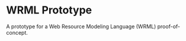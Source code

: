<!--

    Copyright (C) 2011 WRML.org <mark@wrml.org>

    Licensed under the Apache License, Version 2.0 (the "License");
    you may not use this file except in compliance with the License.
    You may obtain a copy of the License at

            http://www.apache.org/licenses/LICENSE-2.0

    Unless required by applicable law or agreed to in writing, software
    distributed under the License is distributed on an "AS IS" BASIS,
    WITHOUT WARRANTIES OR CONDITIONS OF ANY KIND, either express or implied.
    See the License for the specific language governing permissions and
    limitations under the License.

-->
WRML Prototype
=============

A prototype for a Web Resource Modeling Language (WRML) proof-of-concept.
